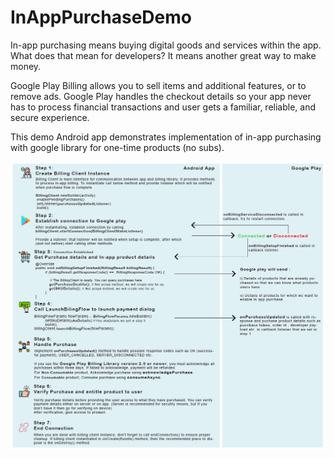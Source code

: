 # InAppPurchaseDemo
In-app purchasing means buying digital goods and services within the app. What does that mean for developers? 
It means another great way to make money. 

Google Play Billing allows you to sell items and additional features, or to remove ads. 
Google Play handles the checkout details so your app never has to process financial transactions and user gets a familiar, 
reliable, and secure experience.

This demo Android app demonstrates implementation of in-app purchasing with google library for one-time products (no subs).

![alt text](in-app.png)
